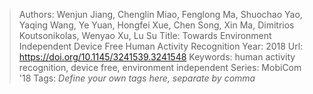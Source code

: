 > Authors: Wenjun Jiang, Chenglin Miao, Fenglong Ma, Shuochao Yao, Yaqing Wang, Ye Yuan, Hongfei Xue, Chen Song, Xin Ma, Dimitrios Koutsonikolas, Wenyao Xu, Lu Su
> Title: Towards Environment Independent Device Free Human Activity Recognition
> Year: 2018
> Url: https://doi.org/10.1145/3241539.3241548
> Keywords: human activity recognition, device free, environment independent
> Series: MobiCom '18
> Tags: *Define your own tags here, separate by comma*